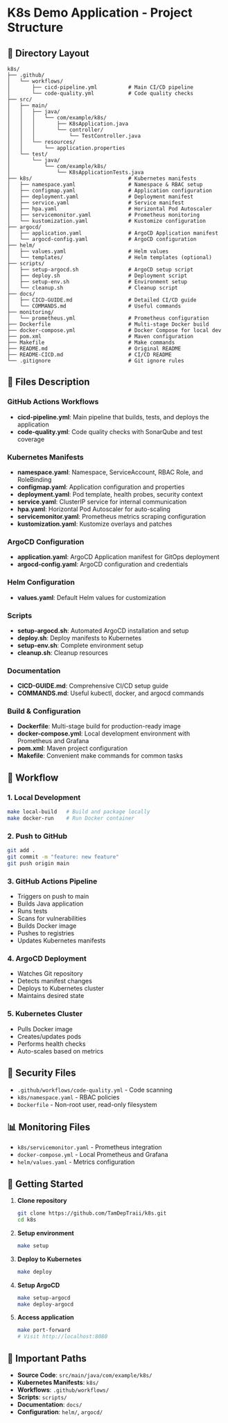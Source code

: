 # K8s Demo Application - Project Structure

## 📁 Directory Layout

```
k8s/
├── .github/
│   └── workflows/
│       ├── cicd-pipeline.yml          # Main CI/CD pipeline
│       └── code-quality.yml           # Code quality checks
├── src/
│   ├── main/
│   │   ├── java/
│   │   │   └── com/example/k8s/
│   │   │       ├── K8sApplication.java
│   │   │       └── controller/
│   │   │           └── TestController.java
│   │   └── resources/
│   │       └── application.properties
│   └── test/
│       └── java/
│           └── com/example/k8s/
│               └── K8sApplicationTests.java
├── k8s/                               # Kubernetes manifests
│   ├── namespace.yaml                 # Namespace & RBAC setup
│   ├── configmap.yaml                 # Application configuration
│   ├── deployment.yaml                # Deployment manifest
│   ├── service.yaml                   # Service manifest
│   ├── hpa.yaml                       # Horizontal Pod Autoscaler
│   ├── servicemonitor.yaml            # Prometheus monitoring
│   └── kustomization.yaml             # Kustomize configuration
├── argocd/
│   ├── application.yaml               # ArgoCD Application manifest
│   └── argocd-config.yaml             # ArgoCD configuration
├── helm/
│   ├── values.yaml                    # Helm values
│   └── templates/                     # Helm templates (optional)
├── scripts/
│   ├── setup-argocd.sh                # ArgoCD setup script
│   ├── deploy.sh                      # Deployment script
│   ├── setup-env.sh                   # Environment setup
│   └── cleanup.sh                     # Cleanup script
├── docs/
│   ├── CICD-GUIDE.md                  # Detailed CI/CD guide
│   └── COMMANDS.md                    # Useful commands
├── monitoring/
│   └── prometheus.yml                 # Prometheus configuration
├── Dockerfile                         # Multi-stage Docker build
├── docker-compose.yml                 # Docker Compose for local dev
├── pom.xml                            # Maven configuration
├── Makefile                           # Make commands
├── README.md                          # Original README
├── README-CICD.md                     # CI/CD README
└── .gitignore                         # Git ignore rules
```

## 📝 Files Description

### GitHub Actions Workflows
- **cicd-pipeline.yml**: Main pipeline that builds, tests, and deploys the application
- **code-quality.yml**: Code quality checks with SonarQube and test coverage

### Kubernetes Manifests
- **namespace.yaml**: Namespace, ServiceAccount, RBAC Role, and RoleBinding
- **configmap.yaml**: Application configuration and properties
- **deployment.yaml**: Pod template, health probes, security context
- **service.yaml**: ClusterIP service for internal communication
- **hpa.yaml**: Horizontal Pod Autoscaler for auto-scaling
- **servicemonitor.yaml**: Prometheus metrics scraping configuration
- **kustomization.yaml**: Kustomize overlays and patches

### ArgoCD Configuration
- **application.yaml**: ArgoCD Application manifest for GitOps deployment
- **argocd-config.yaml**: ArgoCD configuration and credentials

### Helm Configuration
- **values.yaml**: Default Helm values for customization

### Scripts
- **setup-argocd.sh**: Automated ArgoCD installation and setup
- **deploy.sh**: Deploy manifests to Kubernetes
- **setup-env.sh**: Complete environment setup
- **cleanup.sh**: Cleanup resources

### Documentation
- **CICD-GUIDE.md**: Comprehensive CI/CD setup guide
- **COMMANDS.md**: Useful kubectl, docker, and argocd commands

### Build & Configuration
- **Dockerfile**: Multi-stage build for production-ready image
- **docker-compose.yml**: Local development environment with Prometheus and Grafana
- **pom.xml**: Maven project configuration
- **Makefile**: Convenient make commands for common tasks

## 🔄 Workflow

### 1. Local Development
```bash
make local-build   # Build and package locally
make docker-run    # Run Docker container
```

### 2. Push to GitHub
```bash
git add .
git commit -m "feature: new feature"
git push origin main
```

### 3. GitHub Actions Pipeline
- Triggers on push to main
- Builds Java application
- Runs tests
- Scans for vulnerabilities
- Builds Docker image
- Pushes to registries
- Updates Kubernetes manifests

### 4. ArgoCD Deployment
- Watches Git repository
- Detects manifest changes
- Deploys to Kubernetes cluster
- Maintains desired state

### 5. Kubernetes Cluster
- Pulls Docker image
- Creates/updates pods
- Performs health checks
- Auto-scales based on metrics

## 🔐 Security Files

- `.github/workflows/code-quality.yml` - Code scanning
- `k8s/namespace.yaml` - RBAC policies
- `Dockerfile` - Non-root user, read-only filesystem

## 📊 Monitoring Files

- `k8s/servicemonitor.yaml` - Prometheus integration
- `docker-compose.yml` - Local Prometheus and Grafana
- `helm/values.yaml` - Metrics configuration

## 🚀 Getting Started

1. **Clone repository**
   ```bash
   git clone https://github.com/TamDepTraii/k8s.git
   cd k8s
   ```

2. **Setup environment**
   ```bash
   make setup
   ```

3. **Deploy to Kubernetes**
   ```bash
   make deploy
   ```

4. **Setup ArgoCD**
   ```bash
   make setup-argocd
   make deploy-argocd
   ```

5. **Access application**
   ```bash
   make port-forward
   # Visit http://localhost:8080
   ```

## 🔗 Important Paths

- **Source Code**: `src/main/java/com/example/k8s/`
- **Kubernetes Manifests**: `k8s/`
- **Workflows**: `.github/workflows/`
- **Scripts**: `scripts/`
- **Documentation**: `docs/`
- **Configuration**: `helm/`, `argocd/`

